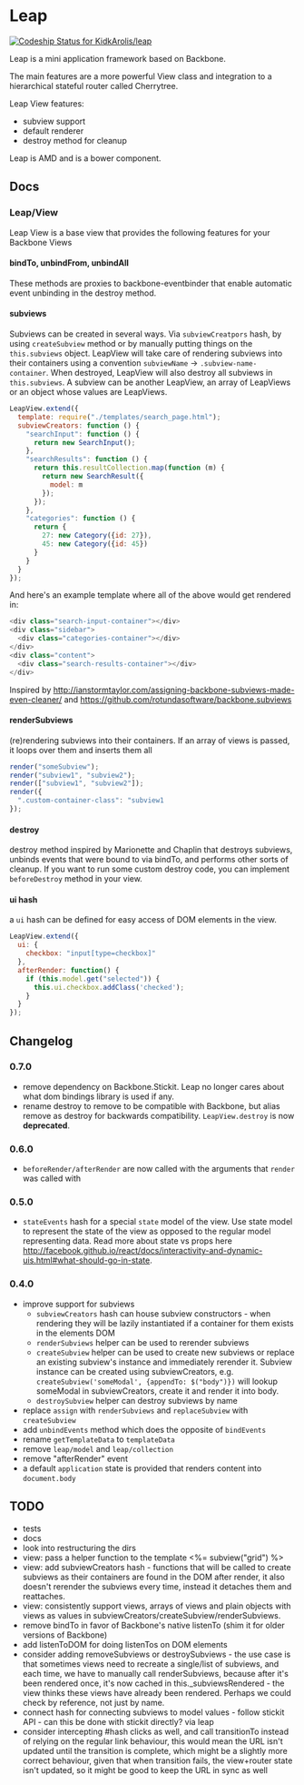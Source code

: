# Leap

[ ![Codeship Status for KidkArolis/leap](https://codeship.io/projects/eaf60910-0147-0131-111c-7a4299a05af4/status?branch=master)](https://codeship.io/projects/7060)

Leap is a mini application framework based on Backbone.

The main features are a more powerful View class and integration to a hierarchical stateful router called Cherrytree.

Leap View features:

  * subview support
  * default renderer
  * destroy method for cleanup

Leap is AMD and is a bower component.

## Docs

### Leap/View

Leap View is a base view that provides the following features for your Backbone Views

#### bindTo, unbindFrom, unbindAll

These methods are proxies to backbone-eventbinder that enable automatic event unbinding in the destroy method.


#### subviews

Subviews can be created in several ways. Via `subviewCreatpors` hash, by using `createSubview` method or by manually putting things on the `this.subviews` object. LeapView will take care of rendering subviews into their containers using a convention `subviewName` -> `.subview-name-container`. When destroyed, LeapView will also destroy all subviews in `this.subviews`. A subview can be another LeapView, an array of LeapViews or an object whose values are LeapViews.


```js
LeapView.extend({
  template: require("./templates/search_page.html");
  subviewCreators: function () {
    "searchInput": function () {
      return new SearchInput();
    },
    "searchResults": function () {
      return this.resultCollection.map(function (m) {
        return new SearchResult({
          model: m
        });
      });
    },
    "categories": function () {
      return {
        27: new Category({id: 27}),
        45: new Category({id: 45})
      }
    }
  }
});
```

And here's an example template where all of the above would get rendered in:

```js
<div class="search-input-container"></div>
<div class="sidebar">
  <div class="categories-container"></div>
</div>
<div class="content">
  <div class="search-results-container"></div>
</div>
```

Inspired by http://ianstormtaylor.com/assigning-backbone-subviews-made-even-cleaner/ and https://github.com/rotundasoftware/backbone.subviews


#### renderSubviews

(re)rendering subviews into their containers. If an array of views is passed, it loops over them and inserts them all

```js
render("someSubview");
render("subview1", "subview2");
render(["subview1", "subview2"]);
render({
  ".custom-container-class": "subview1
});
```


#### destroy

destroy method inspired by Marionette and Chaplin that destroys subviews,
unbinds events that were bound to via bindTo, and performs other sorts of
cleanup. If you want to run some custom destroy code, you can implement
`beforeDestroy` method in your view.


#### ui hash

a `ui` hash can be defined for easy access of DOM elements in the view.

```js
LeapView.extend({
  ui: {
    checkbox: "input[type=checkbox]"
  },
  afterRender: function() {
    if (this.model.get("selected")) {
      this.ui.checkbox.addClass('checked');
    }
  }
});
```

## Changelog

### 0.7.0

* remove dependency on Backbone.Stickit. Leap no longer cares about what dom bindings library is used if any.
* rename destroy to remove to be compatible with Backbone, but alias remove as destroy for backwards compatibility. `LeapView.destroy` is now **deprecated**.

### 0.6.0

* `beforeRender/afterRender` are now called with the arguments that `render` was called with

### 0.5.0

* `stateEvents` hash for a special `state` model of the view. Use state model to represent the state of the view as opposed to the regular model representing data. Read more about state vs props here http://facebook.github.io/react/docs/interactivity-and-dynamic-uis.html#what-should-go-in-state.

### 0.4.0

* improve support for subviews
  * `subviewCreators` hash can house subview constructors - when rendering they will be lazily   instantiated if a container for them exists in the elements DOM
  * `renderSubviews` helper can be used to rerender subviews
  * `createSubview` helper can be used to create new subviews or replace an existing subview's    instance and immediately rerender it. Subview instance can be created using subviewCreators, e.g. `createSubview('someModal', {appendTo: $("body")})` will lookup someModal in subviewCreators, create it and render it into body.
  * `destroySubview` helper can destroy subviews by name
* replace `assign` with `renderSubviews` and `replaceSubview` with `createSubview`
* add `unbindEvents` method which does the opposite of `bindEvents`
* rename `getTemplateData` to `templateData`
* remove `leap/model` and `leap/collection`
* remove "afterRender" event
* a default `application` state is provided that renders content into `document.body`

## TODO

  * tests
  * docs
  * look into restructuring the dirs
  * view: pass a helper function to the template <%= subview("grid") %>
  * view: add subviewCreators hash - functions that will be called to create subviews as their containers are found in the DOM after render, it also doesn't rerender the subviews every time, instead it detaches them and reattaches.
  * view: consistently support views, arrays of views and plain objects with views as values in subviewCreators/createSubview/renderSubviews.
  * remove bindTo in favor of Backbone's native listenTo (shim it for older versions of Backbone)
  * add listenToDOM for doing listenTos on DOM elements
  * consider adding removeSubviews or destroySubviews - the use case is that sometimes views need to recreate a single/list of
    subviews, and each time, we have to manually call renderSubviews, because after it's been rendered once, it's now cached
    in this._subviewsRendered - the view thinks these views have already been rendered. Perhaps we could check by reference, not
    just by name.
  * connect hash for connecting subviews to model values - follow stickit API - can this be done with stickit directly? via leap
  * consider intercepting #hash clicks as well, and call transitionTo instead of relying on the regular link behaviour, this would mean the URL isn't updated until the transition is complete, which might be a slightly more correct behaviour, given that when transition fails, the view+router state isn't updated, so it might be good to keep the URL in sync as well